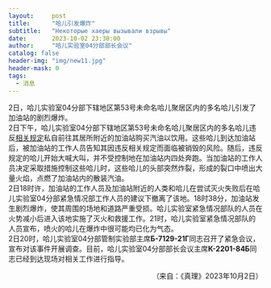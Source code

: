 ```yaml
---
layout:     post
title:      "哈儿引发爆炸"
subtitle:   "Некоторые хаеры вызывали взрывы"
date:       2023-10-02 23:30:00
author:     "哈儿实验室04分部部长会议"
catalog: false
header-img: "img/new11.jpg"
header-mask: 0
tags:
  - 消息
---
```


2日，哈儿实验室04分部下辖地区第53号未命名哈儿聚居区内的多名哈儿引发了加油站的剧烈爆炸。  
2日下午，哈儿实验室04分部下辖地区第53号未命名哈儿聚居区内的多名哈儿违反[相关规定](https://khayer.cn/2023/09/16/%E9%80%9A%E7%9F%A5-%E8%AF%B7%E6%B3%A8%E6%84%8F%E9%A3%9F%E5%93%81%E5%AE%89%E5%85%A8/)私自前往其居所附近的加油站购买汽油以饮用。这些哈儿到达加油站后，被加油站的工作人员告知其因违反相关规定而面临被销毁的风险。随后，违反规定的哈儿开始大喊大叫，并不受控制地在加油站内四处奔跑。当加油站的工作人员决定采取措施控制这些哈儿时，这些哈儿的头部突然炸裂，形成的裂口中喷出大量火焰，点燃了加油站内的散装汽油。  
2日18时许，加油站的工作人员及加油站附近的人类和哈儿在尝试灭火失败后在哈儿实验室04分部紧急情况部工作人员的建议下撤离了该地。18时38分，加油站发生剧烈爆炸，使其周围的场地和道路严重受损。哈儿实验室紧急情况部队的人员在火势减小后进入该地实施了灭火和救援工作。21时，哈儿实验室紧急情况部队的人员宣布，喷火的哈儿在爆炸中很可能均已化为气态。  
2日20时，哈儿实验室04分部管制实验部主席**Б-7129-21Г**同志召开了紧急会议，宣布对该事件开展调查。目前，哈儿实验室04分部部长会议主席**К-2201-84Б**同志已经到达现场对相关工作进行指导。
<div style="text-align: right">（来自：《真理》2023年10月2日）</div>
